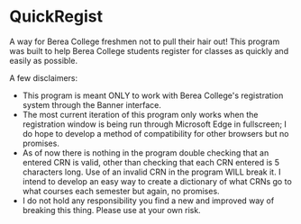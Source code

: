# QuickRegist
A way for Berea College freshmen not to pull their hair out!
This program was built to help Berea College students register for classes as quickly and easily as possible.

A few disclaimers:
* This program is meant ONLY to work with Berea College's registration system through the Banner interface.
* The most current iteration of this program only works when the registration window is being run through Microsoft Edge in fullscreen; I do hope to develop a method of compatibility for other browsers but no promises.
* As of now there is nothing in the program double checking that an entered CRN is valid, other than checking that each CRN entered is 5 characters long. Use of an invalid CRN in the program WILL break it. I intend to develop an easy way to create a dictionary of what CRNs go to what courses each semester but again, no promises.
* I do not hold any responsibility you find a new and improved way of breaking this thing. Please use at your own risk.
